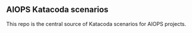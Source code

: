 ## AIOPS Katacoda scenarios 
This repo is the central source of Katacoda scenarios for AIOPS projects. 